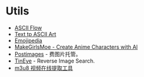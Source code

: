 # Utils

- [ASCII Flow](https://asciiflow.com/#/)
- [Text tp ASCII Art](https://patorjk.com/software/taag/#p=display&f=Graffiti&t=Type%20Something%20)
- [Emojipedia](https://emojipedia.org/)
- [MakeGirlsMoe - Create Anime Characters with AI](https://make.girls.moe/#/)
- [Postimages](https://postimages.org/) - 费图片托管。
- [TinEye](https://tineye.com/) - Reverse Image Search.
- [m3u8 视频在线提取工具](http://blog.luckly-mjw.cn/tool-show/m3u8-downloader/index.html)
